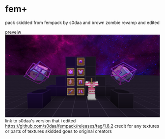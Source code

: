 # fem+
pack skidded from fempack by s0daa and brown zombie revamp and edited

preveiw 
![](/preveiw.png)
link to s0daa's version that i edited https://github.com/s0daa/fempack/releases/tag/1.8.2 
credit for any textures or parts of textures skidded goes to original creators
